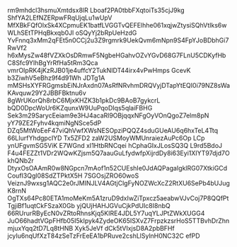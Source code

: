 rm9mhdcl3hsmuXmtdsx8lR Lboaf2PA0tbbFXqtoiTs35cjJ9kg ShfYA2LEfNZERpwFRqUjqLu1wUpV
MfXBkFQfOlxSk4XCpmuEK1batfLVGGTvQEFElhhe061xqjwZtysiSQhVtIks6wWLhSEtTPHqBkxqb0Jl
oSQyYj2bRpUeHzdG YvFnnq3xMm2qFEt5n0CCj2u3Z9rgmrk9UekQvm6mNpn9S4FpYJoBDbhGi7RwVf2
h6xMysZw48fVZXkOsDRmwF5NgbeHGahvOZvYGvD68G7FLnU5CDKyfHbC8Sfc9YIhBgYrRfHa5tRm3Qca
vmrOIpRK4jKzRJB01je4uffcY2TukNIDT44irx4vPwHmps GcevK b3ZiwhV5eBhz9f4d91Wh JDTg1A
mMSHsXYFRGgmsbEiNJrAxdn07AsRfNRvhmDRQVyjDTapYtEQI0i79NZ8sWaKAvquw29Y2JBBFBktnu6v
8gWrUKorQh8rbC6MjxKHZK3b1pkDc9BAoB7gykcrL bQD0DpcWoUr6KZqunxW9UuPqoDIqs5qlaiFBHG
Sek3m29SarycEeiam9e3HJ4acaRl9OBjqqxNFgOyVOnQgoZ7elm8pN yY79ZE2Fyhv4kqmiNgNSce5dP
DZq5MtWoEeF47viQhVwfXWsNESOpziPQQZ4sduGUeAU6q6hxTeL4Ttq 66LIurfYhdgpcIYD Tx5ZFD2
zaW2USMoyWMUnraiezAuPc6Op LCp ynUFgvmSG5ViK E7WGnd xI1HtbRNCqei hCphaGIxJLosSQ3Q
L9rd5BdoJ F4u4FEZZt1VDr2WQwKZjsm5Q7aauGuLfydwfpXijrdDy8i63Eyi1XIYT97djd7OkhQNb2r
DtyxOsOAAmR0w8NGpcn7mAof1n52CUEshIe0JdAQPagaIgklRG07XtkiGCdCoufI3Qgl08SdZTPktX5H
7SGOsjZRO60woS VeiznJ9wxsg1AQC2e0rJMINJLV4AGtjClgFyNOZWcXcZ2RtXU6SePb4bUJugK8rnN
OgTXs64Pc80ETA1moMeKm5A1zruD9dxIwZiTpxcz5aeabwVJvCoj7P8QQfPtTgjiBf1uqtCkFSzaX0Gb
yjQUjHAHJGVuCjkPdUIc8I8nbQ 66RUrurRByEcN0vZRtoRhnsKjq5KIRE4JDL5Y7uqYLJPtZWkXUGG4
JuO66hadtVGpFHfb05I5kIpyk4ZydeOK65ISXvZ7FrpzkzsrHoS5TTBvhDrZhnmjuxYqq2tD7Lq8tHNB
Xyk5JeVf dCk5tVIxjsD8A2pbBFHf jcyIu6nqUfXzT84zSeTzFrEeEA1bPRuve2cshLlSylnH0NC32C
efPD
